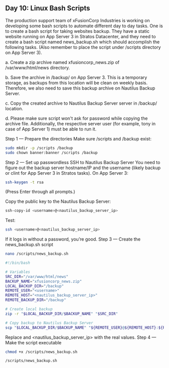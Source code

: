 ## Day 10: Linux Bash Scripts

The production support team of xFusionCorp Industries is working on developing some bash scripts to automate different day to day tasks. One is to create a bash script for taking websites backup. They have a static website running on App Server 3 in Stratos Datacenter, and they need to create a bash script named news_backup.sh which should accomplish the following tasks. (Also remember to place the script under /scripts directory on App Server 3).

a. Create a zip archive named xfusioncorp_news.zip of /var/www/html/news directory.

b. Save the archive in /backup/ on App Server 3. This is a temporary storage, as backups from this location will be clean on weekly basis. Therefore, we also need to save this backup archive on Nautilus Backup Server.

c. Copy the created archive to Nautilus Backup Server server in /backup/ location.

d. Please make sure script won't ask for password while copying the archive file.
Additionally, the respective server user (for example, tony in case of App Server 1) must be able to run it.

Step 1 — Prepare the directories
Make sure /scripts and /backup exist:

```bash
sudo mkdir -p /scripts /backup
sudo chown banner:banner /scripts /backup
```

Step 2 — Set up passwordless SSH to Nautilus Backup Server
You need to figure out the backup server hostname/IP and the username (likely backup or clint for App Server 3 in Stratos tasks).
On App Server 3:

```bash
ssh-keygen -t rsa
```

(Press Enter through all prompts.)

Copy the public key to the Nautilus Backup Server:

```bash
ssh-copy-id <username>@<nautilus_backup_server_ip>
```

Test:

```bash
ssh <username>@<nautilus_backup_server_ip>
```

If it logs in without a password, you’re good.
Step 3 — Create the news_backup.sh script

```bash
nano /scripts/news_backup.sh
```

```bash
#!/bin/bash

# Variables
SRC_DIR="/var/www/html/news"
BACKUP_NAME="xfusioncorp_news.zip"
LOCAL_BACKUP_DIR="/backup"
REMOTE_USER="<username>"
REMOTE_HOST="<nautilus_backup_server_ip>"
REMOTE_BACKUP_DIR="/backup"

# Create local backup
zip -r "$LOCAL_BACKUP_DIR/$BACKUP_NAME" "$SRC_DIR"

# Copy backup to Nautilus Backup Server
scp "$LOCAL_BACKUP_DIR/$BACKUP_NAME" "${REMOTE_USER}@${REMOTE_HOST}:${REMOTE_BACKUP_DIR}"
```

Replace <username> and <nautilus_backup_server_ip> with the real values.
Step 4 — Make the script executable

```bash
chmod +x /scripts/news_backup.sh

/scripts/news_backup.sh

```
